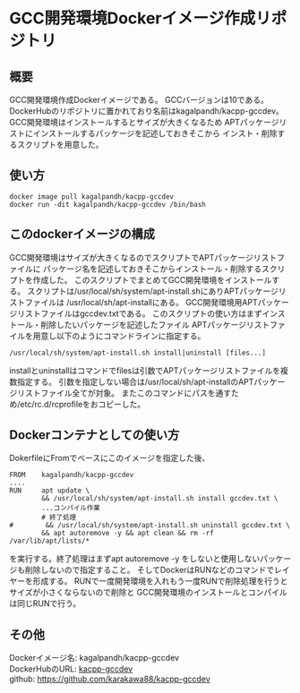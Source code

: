 # GCC開発環境Dockerイメージ作成リポジトリ
## 概要
GCC開発環境作成Dockerイメージである。
GCCバージョンは10である。
DockerHubのリポジトリに置かれており名前はkagalpandh/kacpp-gccdev。
GCC開発環境はインストールするとサイズが大きくなるため
APTパッケージリストにインストールするパッケージを記述しておきそこから
インスト・削除するスクリプトを用意した。

## 使い方
```shell
docker image pull kagalpandh/kacpp-gccdev
docker run -dit kagalpandh/kacpp-gccdev /bin/bash
```

## このdockerイメージの構成
GCC開発環境はサイズが大きくなるのでスクリプトでAPTパッケージリストファイルに
パッケージ名を記述しておきそこからインストール・削除するスクリプトを作成した。
このスクリプトでまとめてGCC開発環境をインストールする。
スクリプトは/usr/local/sh/system/apt-install.shにありAPTパッケージリストファイルは
/usr/local/sh/apt-installにある。
GCC開発環境用APTパッケージリストファイルはgccdev.txtである。
このスクリプトの使い方はまずインストール・削除したいパッケージを記述したファイル
APTパッケージリストファイルを用意し以下のようにコマンドラインに指定する。
```shell
/usr/local/sh/system/apt-install.sh install|uninstall [files...]
```
installとuninstallはコマンドでfilesは引数でAPTパッケージリストファイルを複数指定する。
引数を指定しない場合は/usr/local/sh/apt-installのAPTパッケージリストファイル全てが対象。
またこのコマンドにパスを通すため/etc/rc.d/rcprofileをおコピーした。

## Dockerコンテナとしての使い方
DokerfileにFromでベースにこのイメージを指定した後、
```shell
FROM    kagalpandh/kacpp-gccdev
....
RUN     apt update \
        && /usr/local/sh/system/apt-install.sh install gccdev.txt \
        ...コンパイル作業
        # 終了処理
#        && /usr/local/sh/system/apt-install.sh uninstall gccdev.txt \
        && apt autoremove -y && apt clean && rm -rf /var/lib/apt/lists/*
```
を実行する。終了処理はまずapt autoremove -y
をしないと使用しないパッケージも削除しないので指定すること。
そしてDockerはRUNなどのコマンドでレイヤーを形成する。
RUNで一度開発環境を入れもう一度RUNで削除処理を行うとサイズが小さくならないので削除と
GCC開発環境のインストールとコンパイルは同じRUNで行う。

## その他
Dockerイメージ名: kagalpandh/kacpp-gccdev <br />
DockerHubのURL: [kacpp-gccdev](https://hub.docker.com/repository/docker/kagalpandh/kacpp-gccdev) <br />
github: https://github.com/karakawa88/kacpp-gccdev <br />

